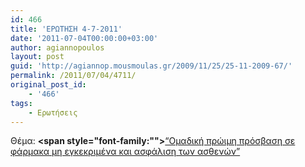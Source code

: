```yaml
---
id: 466
title: 'ΕΡΩΤΗΣΗ 4-7-2011'
date: '2011-07-04T00:00:00+03:00'
author: agiannopoulos
layout: post
guid: 'http://agiannop.mousmoulas.gr/2009/11/25/25-11-2009-67/'
permalink: /2011/07/04/4711/
original_post_id:
    - '466'
tags:
    - Ερωτήσεις
---
```


Θέμα: **<span style="font-family:""></span>**[“Ομαδική πρώιμη πρόσβαση σε φάρμακα μη εγκεκριμένα και ασφάλιση των ασθενών” ](/wp-content/uploads/2009/11/04072011_prosbasi_se_mi_egkekrimena_farmaka.pdf)